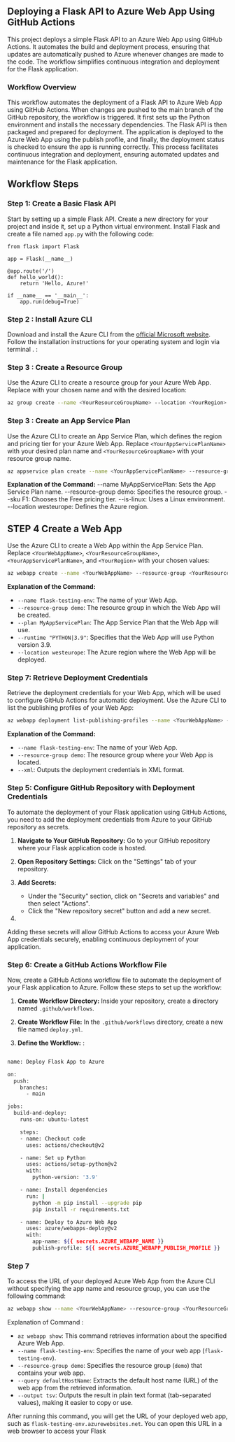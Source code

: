 ## Deploying a Flask API to Azure Web App Using GitHub Actions
This project deploys a simple Flask API to an Azure Web App using GitHub Actions. It automates the build and deployment process, ensuring that updates are automatically pushed to Azure whenever changes are made to the code. The workflow simplifies continuous integration and deployment for the Flask application.


### **Workflow Overview**

This workflow automates the deployment of a Flask API to Azure Web App using GitHub Actions. When changes are pushed to the main branch of the GitHub repository, the workflow is triggered. It first sets up the Python environment and installs the necessary dependencies. The Flask API is then packaged and prepared for deployment. The application is deployed to the Azure Web App using the publish profile, and finally, the deployment status is checked to ensure the app is running correctly. This process facilitates continuous integration and deployment, ensuring automated updates and maintenance for the Flask application.


## Workflow Steps

### **Step 1: Create a Basic Flask API**

Start by setting up a simple Flask API. Create a new directory for your project and inside it, set up a Python virtual environment. Install Flask and create a file named `app.py` with the following code:

```
from flask import Flask

app = Flask(__name__)

@app.route('/')
def hello_world():
    return 'Hello, Azure!'

if __name__ == '__main__':
    app.run(debug=True)
```



 

### **Step 2 : Install Azure CLI**

Download and install the Azure CLI from the [official Microsoft website](https://learn.microsoft.com/en-us/cli/azure/). Follow the installation instructions for your operating system and login via terminal . :

### **Step 3 : Create a Resource Group**

Use the Azure CLI to create a resource group for your Azure Web App. Replace <YourResourceGroupName> with your chosen name and <YourRegion> with the desired location:

```bash
az group create --name <YourResourceGroupName> --location <YourRegion>
```    
 



### **Step 3 : Create an App Service Plan**

Use the Azure CLI to create an App Service Plan, which defines the region and pricing tier for your Azure Web App. Replace `<YourAppServicePlanName>` with your desired plan name and `<YourResourceGroupName>` with your resource group name. 

```bash
az appservice plan create --name <YourAppServicePlanName> --resource-group <YourResourceGroupName> --sku F1 --is-linux --location <YourRegion>
```

**Explanation of the Command:**
--name MyAppServicePlan: Sets the App Service Plan name.
--resource-group demo: Specifies the resource group.
--sku F1: Chooses the Free pricing tier.
--is-linux: Uses a Linux environment.
--location westeurope: Defines the Azure region.

## STEP 4 Create a Web App

Use the Azure CLI to create a Web App within the App Service Plan. Replace `<YourWebAppName>`, `<YourResourceGroupName>`, `<YourAppServicePlanName>`, and `<YourRegion>` with your chosen values:

```bash
az webapp create --name <YourWebAppName> --resource-group <YourResourceGroupName> --plan <YourAppServicePlanName> --runtime "PYTHON|3.9" --location <YourRegion>
```

**Explanation of the Command:**

-   `--name flask-testing-env`: The name of your Web App.
-   `--resource-group demo`: The resource group in which the Web App will be created.
-   `--plan MyAppServicePlan`: The App Service Plan that the Web App will use.
-   `--runtime "PYTHON|3.9"`: Specifies that the Web App will use Python version 3.9.
-   `--location westeurope`: The Azure region where the Web App will be deployed.

### **Step 7: Retrieve Deployment Credentials**

Retrieve the deployment credentials for your Web App, which will be used to configure GitHub Actions for automatic deployment. Use the Azure CLI to list the publishing profiles of your Web App:
```bash
az webapp deployment list-publishing-profiles --name <YourWebAppName> --resource-group <YourResourceGroupName> --xml
```

**Explanation of the Command:**

-   `--name flask-testing-env`: The name of your Web App.
-   `--resource-group demo`: The resource group where your Web App is located.
-   `--xml`: Outputs the deployment credentials in XML format.




### **Step 5: Configure GitHub Repository with Deployment Credentials**

To automate the deployment of your Flask application using GitHub Actions, you need to add the deployment credentials from Azure to your GitHub repository as secrets.

1.  **Navigate to Your GitHub Repository:** Go to your GitHub repository where your Flask application code is hosted.
    
2.  **Open Repository Settings:** Click on the "Settings" tab of your repository.
    
3.  **Add Secrets:**
    
    -   Under the "Security" section, click on "Secrets and variables" and then select "Actions".
    -   Click the "New repository secret" button and  add a new secret.
4.  

Adding these secrets will allow GitHub Actions to access your Azure Web App credentials securely, enabling continuous deployment of your application.

### **Step 6: Create a GitHub Actions Workflow File**

Now, create a GitHub Actions workflow file to automate the deployment of your Flask application to Azure. Follow these steps to set up the workflow:

1.  **Create Workflow Directory:** Inside your repository, create a directory named `.github/workflows`.
    
2.  **Create Workflow File:** In the `.github/workflows` directory, create a new file named `deploy.yml`.
    
3.  **Define the Workflow:** :

```bash

name: Deploy Flask App to Azure

on:
  push:
    branches:
      - main

jobs:
  build-and-deploy:
    runs-on: ubuntu-latest

    steps:
    - name: Checkout code
      uses: actions/checkout@v2

    - name: Set up Python
      uses: actions/setup-python@v2
      with:
        python-version: '3.9'

    - name: Install dependencies
      run: |
        python -m pip install --upgrade pip
        pip install -r requirements.txt

    - name: Deploy to Azure Web App
      uses: azure/webapps-deploy@v2
      with:
        app-name: ${{ secrets.AZURE_WEBAPP_NAME }}
        publish-profile: ${{ secrets.AZURE_WEBAPP_PUBLISH_PROFILE }}
```      





### Step 7
To access the URL of your deployed Azure Web App from the Azure CLI without specifying the app name and resource group, you can use the following command:
```bash
az webapp show --name <YourWebAppName> --resource-group <YourResourceGroup> --query defaultHostName --output tsv
```

Explanation of Command :
-   `az webapp show`: This command retrieves information about the specified Azure Web App.
-   `--name flask-testing-env`: Specifies the name of your web app (`flask-testing-env`).
-   `--resource-group demo`: Specifies the resource group (`demo`) that contains your web app.
-   `--query defaultHostName`: Extracts the default host name (URL) of the web app from the retrieved information.
-   `--output tsv`: Outputs the result in plain text format (tab-separated values), making it easier to copy or use.

After running this command, you will get the URL of your deployed web app, such as `flask-testing-env.azurewebsites.net`. You can open this URL in a web browser to access your Flask
